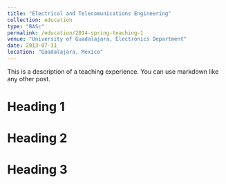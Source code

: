 ```yaml
---
title: "Electrical and Telecomunications Engineering"
collection: education
type: "BASc"
permalink: /education/2014-spring-teaching-1
venue: "University of Guadalajara, Electronics Department"
date: 2013-07-31
location: "Guadalajara, Mexico"
---
```


This is a description of a teaching experience. You can use markdown like any other post.

Heading 1
======

Heading 2
======

Heading 3
======